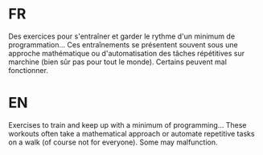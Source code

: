# FR
Des exercices pour s'entraîner et garder le rythme d'un minimum de programmation...
Ces entraînements se présentent souvent sous une approche mathématique ou d'automatisation des tâches répétitives sur marchine (bien sûr pas pour tout le monde). Certains peuvent mal fonctionner.


# EN
Exercises to train and keep up with a minimum of programming...
These workouts often take a mathematical approach or automate repetitive tasks on a walk (of course not for everyone). Some may malfunction.
